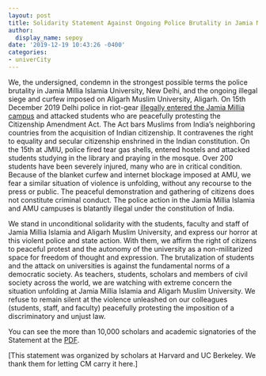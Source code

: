 ```yaml
---
layout: post
title: Solidarity Statement Against Ongoing Police Brutality in Jamia Millia Islamia and Aligarh Muslim University
author:
  display_name: sepoy
date: '2019-12-19 10:43:26 -0400'
categories:
- univerCity
---
```


We, the undersigned, condemn in the strongest possible terms the police brutality in Jamia Millia Islamia University, New Delhi, and the ongoing illegal siege and curfew imposed on Aligarh Muslim University, Aligarh. On 15th December 2019 Delhi police in riot-gear [illegally entered the Jamia Millia campus](https://www.aljazeera.com/news/2019/12/heard-gunfire-jamia-students-detail-police-attack-campus-191218063347967.html) and attacked students who are peacefully protesting the Citizenship Amendment Act. The Act bars Muslims from India’s neighboring countries from the acquisition of Indian citizenship. It contravenes the right to equality and secular citizenship enshrined in the Indian constitution.
On the 15th at JMIU, police fired tear gas shells, entered hostels and attacked students studying in the library and praying in the mosque. Over 200 students have been severely injured, many who are in critical condition. Because of the blanket curfew and internet blockage imposed at AMU, we fear a similar situation of violence is unfolding, without any recourse to the press or public. The peaceful demonstration and gathering of citizens does not constitute criminal conduct. The police action in the Jamia Millia Islamia and AMU campuses is blatantly illegal under the constitution of India.

We stand in unconditional solidarity with the students, faculty and staff of Jamia Millia Islamia and Aligarh Muslim University, and express our horror at this violent police and state action. With them, we affirm the right of citizens to peaceful protest and the autonomy of the university as a non-militarized space for freedom of thought and expression. The brutalization of students and the attack on universities is against the fundamental norms of a democratic society.
As teachers, students, scholars and members of civil society across the world, we are watching with extreme concern the situation unfolding at Jamia Millia Islamia and Aligarh Muslim University. We refuse to remain silent at the violence unleashed on our colleagues (students, staff, and faculty) peacefully protesting the imposition of a discriminatory and unjust law.

You can see the more than 10,000 scholars and academic signatories of the Statement at the [PDF]({{site.baseurl}}/img/uploads/2019/JamiaStatement.pdf).

[This statement was organized by scholars at Harvard and UC Berkeley. We thank them for letting CM carry it here.]
